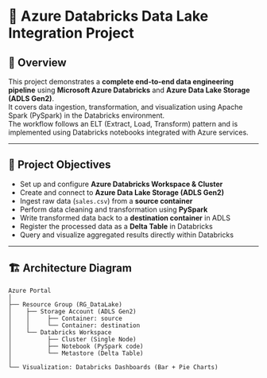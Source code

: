 # 🧠 Azure Databricks Data Lake Integration Project

## 📘 Overview
This project demonstrates a **complete end-to-end data engineering pipeline** using **Microsoft Azure Databricks** and **Azure Data Lake Storage (ADLS Gen2)**.  
It covers data ingestion, transformation, and visualization using Apache Spark (PySpark) in the Databricks environment.  
The workflow follows an ELT (Extract, Load, Transform) pattern and is implemented using Databricks notebooks integrated with Azure services.

---

## 🚀 Project Objectives
- Set up and configure **Azure Databricks Workspace & Cluster**  
- Create and connect to **Azure Data Lake Storage (ADLS Gen2)**  
- Ingest raw data (`sales.csv`) from a **source container**  
- Perform data cleaning and transformation using **PySpark**  
- Write transformed data back to a **destination container** in ADLS  
- Register the processed data as a **Delta Table** in Databricks  
- Query and visualize aggregated results directly within Databricks  

---

## 🏗️ Architecture Diagram
```text
Azure Portal
│
├── Resource Group (RG_DataLake)
│    ├── Storage Account (ADLS Gen2)
│    │     ├── Container: source
│    │     └── Container: destination
│    └── Databricks Workspace
│          ├── Cluster (Single Node)
│          ├── Notebook (PySpark code)
│          └── Metastore (Delta Table)
│
└── Visualization: Databricks Dashboards (Bar + Pie Charts)

